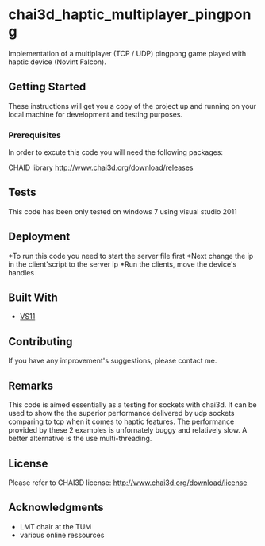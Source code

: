# chai3d_haptic_multiplayer_pingpong
Implementation of a multiplayer (TCP / UDP) pingpong game played with haptic device (Novint Falcon).

## Getting Started

These instructions will get you a copy of the project up and running on your local machine for development and testing purposes. 

### Prerequisites

In order to excute this code you will need the following packages:

CHAID library
http://www.chai3d.org/download/releases

## Tests

This code has been only tested on windows 7 using visual studio 2011

## Deployment

*To run this code you need to start the server file first
*Next change the ip in the client'script to the server ip
*Run the clients, move the device's handles

## Built With

* [VS11](https://www.microsoft.com/de-de/download/details.aspx?id=26830)

## Contributing

If you have any improvement's suggestions, please contact me.

## Remarks

This code is aimed essentially as a testing for sockets with chai3d. It can be used to show the the superior performance delivered by udp sockets comparing to tcp when it comes to haptic features. The performance provided by these 2 examples is unfornately buggy and relatively slow. A better alternative is the use multi-threading.

## License

Please refer to CHAI3D license:
http://www.chai3d.org/download/license

## Acknowledgments

* LMT chair at the TUM
* various online ressources
